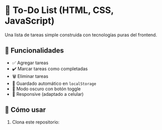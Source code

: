 # 📝 To-Do List (HTML, CSS, JavaScript)

Una lista de tareas simple construida con tecnologías puras del frontend.

## 🔧 Funcionalidades

- ✅ Agregar tareas
- ✔️ Marcar tareas como completadas
- 🗑️ Eliminar tareas
- 💾 Guardado automático en `localStorage`
- 🌙 Modo oscuro con botón toggle
- 📱 Responsive (adaptado a celular)

## 🚀 Cómo usar

1. Clona este repositorio:
